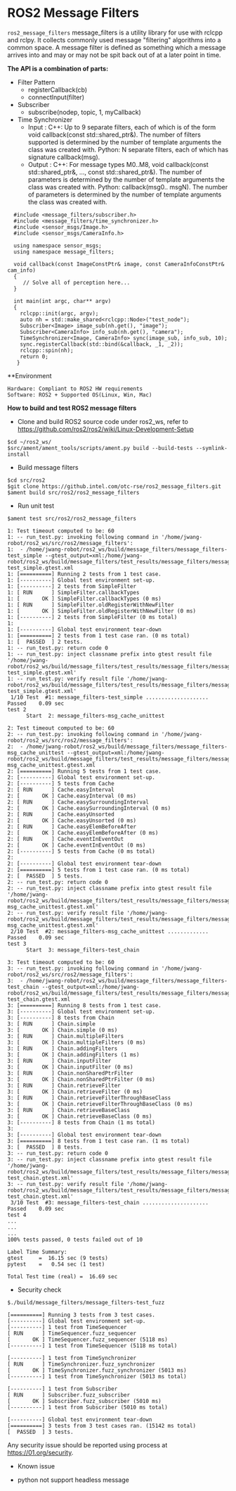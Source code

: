 # ROS2 Message Filters 

`ros2_message_filters` message_filters is a utility library for use with rclcpp and rclpy. It collects commonly used message "filtering" algorithms into a common space. A message filter is defined as something which a message arrives into and may or may not be spit back out of at a later point in time. 


**The API is a combination of parts:**
- Filter Pattern
  - registerCallback(cb)
  - connectInput(filter)
- Subscriber
  - subscribe(nodep, topic, 1, myCallback)
- Time Synchronizer
  - Input : C++: Up to 9 separate filters, each of which is of the form void callback(const std::shared_ptr<M const>&). The number of filters supported is determined by the number of template arguments the class was created with. Python: N separate filters, each of which has signature callback(msg). 
  - Output : C++: For message types M0..M8, void callback(const std::shared_ptr<M0 const>&, ..., const std::shared_ptr<M8 const>&). The number of parameters is determined by the number of template arguments the class was created with. Python: callback(msg0.. msgN). The number of parameters is determined by the number of template arguments the class was created with.
```
  #include <message_filters/subscriber.h>
  #include <message_filters/time_synchronizer.h>
  #include <sensor_msgs/Image.h>
  #include <sensor_msgs/CameraInfo.h>

  using namespace sensor_msgs;
  using namespace message_filters;
    
  void callback(const ImageConstPtr& image, const CameraInfoConstPtr& cam_info)
  {
     // Solve all of perception here...
  }
  
  int main(int argc, char** argv)
  {
    rclcpp::init(argc, argv);
    auto nh = std::make_shared<rclcpp::Node>("test_node");
    Subscriber<Image> image_sub(nh.get(), "image");
    Subscriber<CameraInfo> info_sub(nh.get(), "camera");
    TimeSynchronizer<Image, CameraInfo> sync(image_sub, info_sub, 10);
    sync.registerCallback(std::bind(&callback, _1, _2));
    rclcpp::spin(nh);
    return 0;
   }
```
**Environment
```
Hardware: Compliant to ROS2 HW requirements
Software: ROS2 + Supported OS(Linux, Win, Mac)
```

**How to build and test ROS2 message filters**
- Clone and build ROS2 source code under ros2_ws, refer to https://github.com/ros2/ros2/wiki/Linux-Development-Setup
```
$cd ~/ros2_ws/
$src/ament/ament_tools/scripts/ament.py build --build-tests --symlink-install
```
- Build message filters
```
$cd src/ros2
$git clone https://github.intel.com/otc-rse/ros2_message_filters.git
$ament build src/ros2/ros2_message_filters
```
- Run unit test
```
$ament test src/ros2/ros2_message_filters

1: Test timeout computed to be: 60
1: -- run_test.py: invoking following command in '/home/jwang-robot/ros2_ws/src/ros2/message_filters':
1:  - /home/jwang-robot/ros2_ws/build/message_filters/message_filters-test_simple --gtest_output=xml:/home/jwang-robot/ros2_ws/build/message_filters/test_results/message_filters/message_filters-test_simple.gtest.xml
1: [==========] Running 2 tests from 1 test case.
1: [----------] Global test environment set-up.
1: [----------] 2 tests from SimpleFilter
1: [ RUN      ] SimpleFilter.callbackTypes
1: [       OK ] SimpleFilter.callbackTypes (0 ms)
1: [ RUN      ] SimpleFilter.oldRegisterWithNewFilter
1: [       OK ] SimpleFilter.oldRegisterWithNewFilter (0 ms)
1: [----------] 2 tests from SimpleFilter (0 ms total)
1: 
1: [----------] Global test environment tear-down
1: [==========] 2 tests from 1 test case ran. (0 ms total)
1: [  PASSED  ] 2 tests.
1: -- run_test.py: return code 0
1: -- run_test.py: inject classname prefix into gtest result file '/home/jwang-robot/ros2_ws/build/message_filters/test_results/message_filters/message_filters-test_simple.gtest.xml'
1: -- run_test.py: verify result file '/home/jwang-robot/ros2_ws/build/message_filters/test_results/message_filters/message_filters-test_simple.gtest.xml'
 1/10 Test  #1: message_filters-test_simple ....................   Passed    0.09 sec
test 2
      Start  2: message_filters-msg_cache_unittest

2: Test timeout computed to be: 60
2: -- run_test.py: invoking following command in '/home/jwang-robot/ros2_ws/src/ros2/message_filters':
2:  - /home/jwang-robot/ros2_ws/build/message_filters/message_filters-msg_cache_unittest --gtest_output=xml:/home/jwang-robot/ros2_ws/build/message_filters/test_results/message_filters/message_filters-msg_cache_unittest.gtest.xml
2: [==========] Running 5 tests from 1 test case.
2: [----------] Global test environment set-up.
2: [----------] 5 tests from Cache
2: [ RUN      ] Cache.easyInterval
2: [       OK ] Cache.easyInterval (0 ms)
2: [ RUN      ] Cache.easySurroundingInterval
2: [       OK ] Cache.easySurroundingInterval (0 ms)
2: [ RUN      ] Cache.easyUnsorted
2: [       OK ] Cache.easyUnsorted (0 ms)
2: [ RUN      ] Cache.easyElemBeforeAfter
2: [       OK ] Cache.easyElemBeforeAfter (0 ms)
2: [ RUN      ] Cache.eventInEventOut
2: [       OK ] Cache.eventInEventOut (0 ms)
2: [----------] 5 tests from Cache (0 ms total)
2: 
2: [----------] Global test environment tear-down
2: [==========] 5 tests from 1 test case ran. (0 ms total)
2: [  PASSED  ] 5 tests.
2: -- run_test.py: return code 0
2: -- run_test.py: inject classname prefix into gtest result file '/home/jwang-robot/ros2_ws/build/message_filters/test_results/message_filters/message_filters-msg_cache_unittest.gtest.xml'
2: -- run_test.py: verify result file '/home/jwang-robot/ros2_ws/build/message_filters/test_results/message_filters/message_filters-msg_cache_unittest.gtest.xml'
 2/10 Test  #2: message_filters-msg_cache_unittest .............   Passed    0.09 sec
test 3
      Start  3: message_filters-test_chain

3: Test timeout computed to be: 60
3: -- run_test.py: invoking following command in '/home/jwang-robot/ros2_ws/src/ros2/message_filters':
3:  - /home/jwang-robot/ros2_ws/build/message_filters/message_filters-test_chain --gtest_output=xml:/home/jwang-robot/ros2_ws/build/message_filters/test_results/message_filters/message_filters-test_chain.gtest.xml
3: [==========] Running 8 tests from 1 test case.
3: [----------] Global test environment set-up.
3: [----------] 8 tests from Chain
3: [ RUN      ] Chain.simple
3: [       OK ] Chain.simple (0 ms)
3: [ RUN      ] Chain.multipleFilters
3: [       OK ] Chain.multipleFilters (0 ms)
3: [ RUN      ] Chain.addingFilters
3: [       OK ] Chain.addingFilters (1 ms)
3: [ RUN      ] Chain.inputFilter
3: [       OK ] Chain.inputFilter (0 ms)
3: [ RUN      ] Chain.nonSharedPtrFilter
3: [       OK ] Chain.nonSharedPtrFilter (0 ms)
3: [ RUN      ] Chain.retrieveFilter
3: [       OK ] Chain.retrieveFilter (0 ms)
3: [ RUN      ] Chain.retrieveFilterThroughBaseClass
3: [       OK ] Chain.retrieveFilterThroughBaseClass (0 ms)
3: [ RUN      ] Chain.retrieveBaseClass
3: [       OK ] Chain.retrieveBaseClass (0 ms)
3: [----------] 8 tests from Chain (1 ms total)
3: 
3: [----------] Global test environment tear-down
3: [==========] 8 tests from 1 test case ran. (1 ms total)
3: [  PASSED  ] 8 tests.
3: -- run_test.py: return code 0
3: -- run_test.py: inject classname prefix into gtest result file '/home/jwang-robot/ros2_ws/build/message_filters/test_results/message_filters/message_filters-test_chain.gtest.xml'
3: -- run_test.py: verify result file '/home/jwang-robot/ros2_ws/build/message_filters/test_results/message_filters/message_filters-test_chain.gtest.xml'
 3/10 Test  #3: message_filters-test_chain .....................   Passed    0.09 sec
test 4
...
...
...
100% tests passed, 0 tests failed out of 10

Label Time Summary:
gtest     =  16.15 sec (9 tests)
pytest    =   0.54 sec (1 test)

Total Test time (real) =  16.69 sec

```

- Security check
```
$./build/message_filters/message_filters-test_fuzz

[==========] Running 3 tests from 3 test cases.
[----------] Global test environment set-up.
[----------] 1 test from TimeSequencer
[ RUN      ] TimeSequencer.fuzz_sequencer
[       OK ] TimeSequencer.fuzz_sequencer (5118 ms)
[----------] 1 test from TimeSequencer (5118 ms total)

[----------] 1 test from TimeSynchronizer
[ RUN      ] TimeSynchronizer.fuzz_synchronizer
[       OK ] TimeSynchronizer.fuzz_synchronizer (5013 ms)
[----------] 1 test from TimeSynchronizer (5013 ms total)

[----------] 1 test from Subscriber
[ RUN      ] Subscriber.fuzz_subscriber
[       OK ] Subscriber.fuzz_subscriber (5010 ms)
[----------] 1 test from Subscriber (5010 ms total)

[----------] Global test environment tear-down
[==========] 3 tests from 3 test cases ran. (15142 ms total)
[  PASSED  ] 3 tests.
```
Any security issue should be reported using process at https://01.org/security.

- Known issue
* python not support headless message
